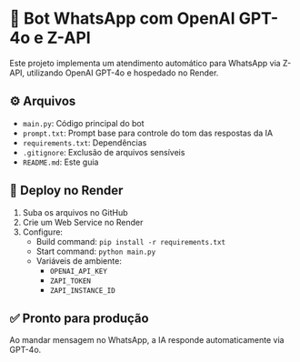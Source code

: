 # 🤖 Bot WhatsApp com OpenAI GPT-4o e Z-API

Este projeto implementa um atendimento automático para WhatsApp via Z-API, utilizando OpenAI GPT-4o e hospedado no Render.

## ⚙️ Arquivos
- `main.py`: Código principal do bot
- `prompt.txt`: Prompt base para controle do tom das respostas da IA
- `requirements.txt`: Dependências
- `.gitignore`: Exclusão de arquivos sensíveis
- `README.md`: Este guia

## 🚀 Deploy no Render
1. Suba os arquivos no GitHub
2. Crie um Web Service no Render
3. Configure:
   - Build command: `pip install -r requirements.txt`
   - Start command: `python main.py`
   - Variáveis de ambiente:
     - `OPENAI_API_KEY`
     - `ZAPI_TOKEN`
     - `ZAPI_INSTANCE_ID`

## ✅ Pronto para produção
Ao mandar mensagem no WhatsApp, a IA responde automaticamente via GPT-4o.
